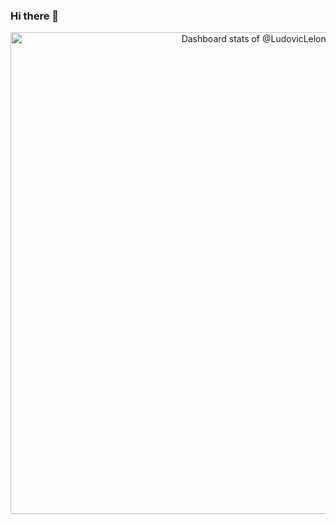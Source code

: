 ### Hi there 👋

<!--
**LudovicLelong/LudovicLelong** is a ✨ _special_ ✨ repository because its `README.md` (this file) appears on your GitHub profile.

Here are some ideas to get you started:

- 🔭 I’m currently working on ...
- 🌱 I’m currently learning ...
- 👯 I’m looking to collaborate on ...
- 🤔 I’m looking for help with ...
- 💬 Ask me about ...
- 📫 How to reach me: ...
- 😄 Pronouns: ...
- ⚡ Fun fact: ...
-->

<a href="https://next.ossinsight.io/widgets/official/compose-user-dashboard-stats?user_id=74627383" target="_blank" style="display: block" align="center">
  <picture>
    <source media="(prefers-color-scheme: dark)" srcset="https://next.ossinsight.io/widgets/official/compose-user-dashboard-stats/thumbnail.png?user_id=74627383&image_size=auto&color_scheme=dark" width="771" height="auto">
    <img alt="Dashboard stats of @LudovicLelong" src="https://next.ossinsight.io/widgets/official/compose-user-dashboard-stats/thumbnail.png?user_id=74627383&image_size=auto&color_scheme=light" width="771" height="auto">
  </picture>
</a>
